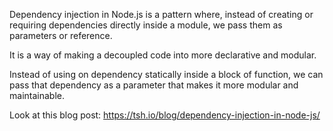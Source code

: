 Dependency injection in Node.js is a pattern where, instead of creating or requiring dependencies directly inside a module, we pass them as parameters or reference.

It is a way of making a decoupled code into more declarative and modular.

Instead of using on dependency statically inside a block of function, we can pass that dependency as a parameter that makes it more modular and maintainable.

Look at this blog post: https://tsh.io/blog/dependency-injection-in-node-js/
